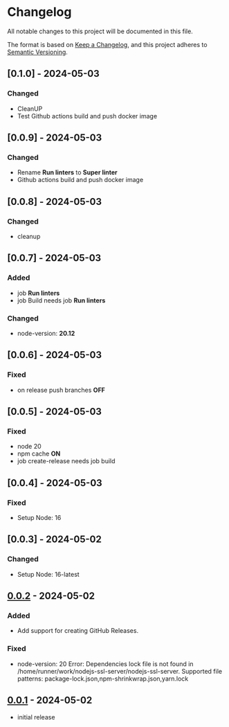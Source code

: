 # Changelog

All notable changes to this project will be documented in this file.

The format is based on [Keep a Changelog],
and this project adheres to [Semantic Versioning].

## [0.1.0] - 2024-05-03

### Changed
- CleanUP
- Test Github actions build and push docker image

## [0.0.9] - 2024-05-03

### Changed
- Rename **Run linters** to **Super linter**
- Github actions build and push docker image

## [0.0.8] - 2024-05-03

### Changed
- cleanup

## [0.0.7] - 2024-05-03

### Added
- job **Run linters**
- job Build needs job **Run linters**

### Changed
- node-version: **20.12**

## [0.0.6] - 2024-05-03

### Fixed
- on release push branches **OFF**

## [0.0.5] - 2024-05-03

### Fixed
- node 20
- npm cache **ON**
- job create-release needs job build

## [0.0.4] - 2024-05-03

### Fixed
- Setup Node: 16

## [0.0.3] - 2024-05-02

### Changed
- Setup Node: 16-latest

## [0.0.2] - 2024-05-02

### Added
- Add support for creating GitHub Releases.

### Fixed
- node-version: 20
  Error: Dependencies lock file is not found in /home/runner/work/nodejs-ssl-server/nodejs-ssl-server. 
  Supported file patterns: package-lock.json,npm-shrinkwrap.json,yarn.lock

## [0.0.1] - 2024-05-02

- initial release

<!-- Links -->
[keep a changelog]: https://keepachangelog.com/en/1.0.0/
[semantic versioning]: https://semver.org/spec/v2.0.0.html

<!-- Versions -->
[0.0.2]: https://github.com/JacekZubielik/nodejs-ssl-server/releases/tag/v0.0.2
[0.0.1]: https://github.com/JacekZubielik/nodejs-ssl-server/releases/tag/v0.0.1

